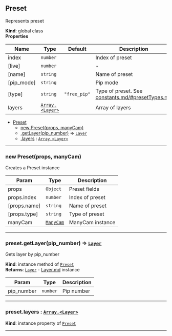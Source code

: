 
<a name="Preset"></a>

## Preset
Represents preset

**Kind**: global class  
**Properties**

| Name | Type | Default | Description |
| --- | --- | --- | --- |
| index | <code>number</code> |  | Index of preset |
| [live] | <code>number</code> |  | - |
| [name] | <code>string</code> |  | Name of preset |
| [pip_mode] | <code>string</code> |  | Pip mode |
| [type] | <code>string</code> | <code>&quot;free_pip&quot;</code> | Type of preset. See [constants.md/#presetTypes.md](constants.md/#presetTypes.md) |
| layers | [<code>Array.&lt;Layer&gt;</code>](#Layer) |  | Array of layers |


* [Preset](#Preset)
    * [new Preset(props, manyCam)](#new_Preset_new)
    * [.getLayer(pip_number)](#Preset+getLayer) ⇒ [<code>Layer</code>](#Layer)
    * [.layers](#Preset+layers) : [<code>Array.&lt;Layer&gt;</code>](#Layer)


* * *

<a name="new_Preset_new"></a>

### new Preset(props, manyCam)
Creates a Preset instance


| Param | Type | Description |
| --- | --- | --- |
| props | <code>Object</code> | Preset fields |
| props.index | <code>number</code> | Index of preset |
| [props.name] | <code>string</code> | Name of preset |
| [props.type] | <code>string</code> | Type of preset |
| manyCam | [<code>ManyCam</code>](#ManyCam) | ManyCam instance |


* * *

<a name="Preset+getLayer"></a>

### preset.getLayer(pip_number) ⇒ [<code>Layer</code>](#Layer)
Gets layer by pip_number

**Kind**: instance method of [<code>Preset</code>](#Preset)  
**Returns**: [<code>Layer</code>](#Layer) - [Layer.md](Layer.md) instance  

| Param | Type | Description |
| --- | --- | --- |
| pip_number | <code>number</code> | Pip number |


* * *

<a name="Preset+layers"></a>

### preset.layers : [<code>Array.&lt;Layer&gt;</code>](#Layer)
**Kind**: instance property of [<code>Preset</code>](#Preset)  

* * *

